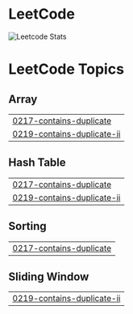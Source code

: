 # LeetCode
![Leetcode Stats](https://leetcard.jacoblin.cool/Ragav_R)


<!---LeetCode Topics Start-->
# LeetCode Topics
## Array
|  |
| ------- |
| [0217-contains-duplicate](https://github.com/RAGAV-24/Leetcode/tree/master/0217-contains-duplicate) |
| [0219-contains-duplicate-ii](https://github.com/RAGAV-24/Leetcode/tree/master/0219-contains-duplicate-ii) |
## Hash Table
|  |
| ------- |
| [0217-contains-duplicate](https://github.com/RAGAV-24/Leetcode/tree/master/0217-contains-duplicate) |
| [0219-contains-duplicate-ii](https://github.com/RAGAV-24/Leetcode/tree/master/0219-contains-duplicate-ii) |
## Sorting
|  |
| ------- |
| [0217-contains-duplicate](https://github.com/RAGAV-24/Leetcode/tree/master/0217-contains-duplicate) |
## Sliding Window
|  |
| ------- |
| [0219-contains-duplicate-ii](https://github.com/RAGAV-24/Leetcode/tree/master/0219-contains-duplicate-ii) |
<!---LeetCode Topics End-->